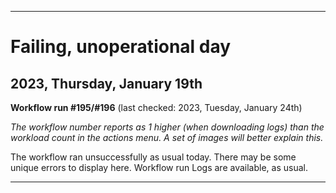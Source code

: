 
***

# Failing, unoperational day

## 2023, Thursday, January 19th

**Workflow run #195/#196** (last checked: 2023, Tuesday, January 24th)

_The workflow number reports as 1 higher (when downloading logs) than the workload count in the actions menu. A set of images will better explain this._

The workflow ran unsuccessfully as usual today. There may be some unique errors to display here. Workflow run Logs are available, as usual.

***
